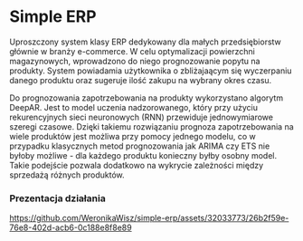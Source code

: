 # Simple ERP

Uproszczony system klasy ERP dedykowany dla małych przedsiębiorstw głównie w branży e-commerce. W celu optymalizacji powierzchni magazynowych, wprowadzono do niego prognozowanie popytu na produkty. System powiadamia użytkownika o zbliżajaącym się wyczerpaniu danego produktu oraz sugeruje ilość zakupu na wybrany okres czasu.

Do prognozowania zapotrzebowania na produkty wykorzystano algorytm DeepAR. Jest to model uczenia nadzorowanego, który przy użyciu rekurencyjnych sieci neuronowych (RNN) przewiduje jednowymiarowe szeregi czasowe. Dzięki takiemu rozwiązaniu prognoza zapotrzebowania na wiele produktów jest możliwa przy pomocy jednego modelu, co w przypadku klasycznych metod prognozowania jak ARIMA czy ETS nie byłoby możliwe - dla każdego produktu konieczny byłby osobny model. Takie podejście pozwala dodatkowo na wykrycie zależności między sprzedażą różnych produktów.

### Prezentacja działania

https://github.com/WeronikaWisz/simple-erp/assets/32033773/26b2f59e-76e8-402d-acb6-0c188e8f8e89


